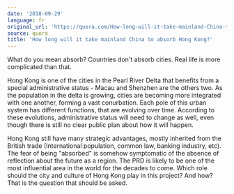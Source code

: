 ```yaml
---
date: '2018-09-29'
language: fr
original_url: 'https://quora.com/How-long-will-it-take-mainland-China-to-absorb-Hong-Kong/answer/Clément-Renaud'
source: quora
title: 'How long will it take mainland China to absorb Hong Kong?'
---
```


What do you mean absorb? Countries don\'t absorb cities. Real life is
more complicated than that.

Hong Kong is one of the cities in the Pearl River Delta that benefits
from a special administrative status - Macau and Shenzhen are the others
two. As the population in the delta is growing, cities are becoming more
integrated with one another, forming a vast conurbation. Each pole of
this urban system has different functions, that are evolving over time.
According to these evolutions, administrative status will need to change
as well, even though there is still no clear public plan about how it
will happen.

Hong Kong still have many strategic advantages, mostly inherited from
the British trade (International population, common law, banking
industry, etc). The fear of being "absorbed" is somehow symptomatic of
the absence of reflection about the future as a region. The PRD is
likely to be one of the most influential area in the world for the
decades to come. Which role should the city and culture of Hong Kong
play in this project? And how? That is the question that should be
asked.
